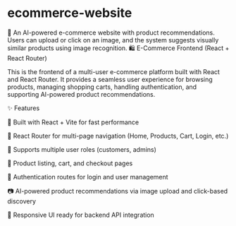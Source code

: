 # ecommerce-website
🛒 An AI-powered e-commerce website with product recommendations. Users can upload or click on an image, and the system suggests visually similar products using image recognition.
🛍️ E-Commerce Frontend (React + React Router)

This is the frontend of a multi-user e-commerce platform built with React and React Router. It provides a seamless user experience for browsing products, managing shopping carts, handling authentication, and supporting AI-powered product recommendations.

✨ Features

🚀 Built with React + Vite for fast performance

🔀 React Router for multi-page navigation (Home, Products, Cart, Login, etc.)

👤 Supports multiple user roles (customers, admins)

🛒 Product listing, cart, and checkout pages

🔑 Authentication routes for login and user management

📷 AI-powered product recommendations via image upload and click-based discovery

🎨 Responsive UI ready for backend API integration
